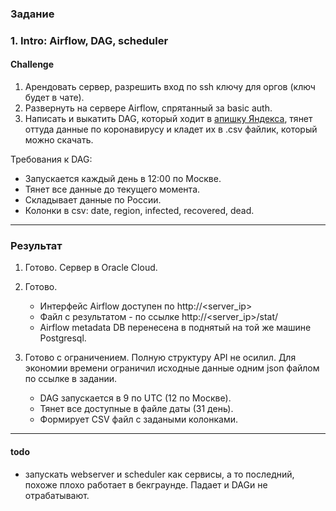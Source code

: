 ### Задание
### 1. Intro: Airflow, DAG, scheduler

#### Challenge

1. Арендовать сервер, разрешить вход по ssh ключу для оргов (ключ будет в чате).
1. Развернуть на сервере Airflow, спрятанный за basic auth.
1. Написать и выкатить DAG, который ходит в
  [апишку Яндекса](https://yastat.net/s3/milab/2020/covid19-stat/data/data_struct_10.json?v=timestamp),
  тянет оттуда данные по коронавирусу и кладет их в .csv файлик, который можно скачать.

Требования к DAG:

- Запускается каждый день в 12:00 по Москве.
- Тянет все данные до текущего момента.
- Складывает данные по России.
- Колонки в csv: date, region, infected, recovered, dead.
----

### Результат
1. Готово. Сервер в Oracle Cloud.
1. Готово.
    - Интерфейс Airflow доступен по http://<server_ip>
    - Файл с результатом - по ссылке http://<server_ip>/stat/
    - Airflow metadata DB перенесена в поднятый на той же машине Postgresql.

1. Готово с ограничением. Полную структуру API не осилил. Для экономии времени ограничил исходные данные одним json
файлом по ссылке в задании.
    - DAG запускается в 9 по UTC (12 по Москве).
    - Тянет все доступные в файле даты (31 день).
    - Формирует CSV файл с задаными колонками.
---
#### todo
- запускать webserver и scheduler как сервисы, а то последний, похоже плохо работает в бекграунде.
Падает и DAGи не отрабатывают.